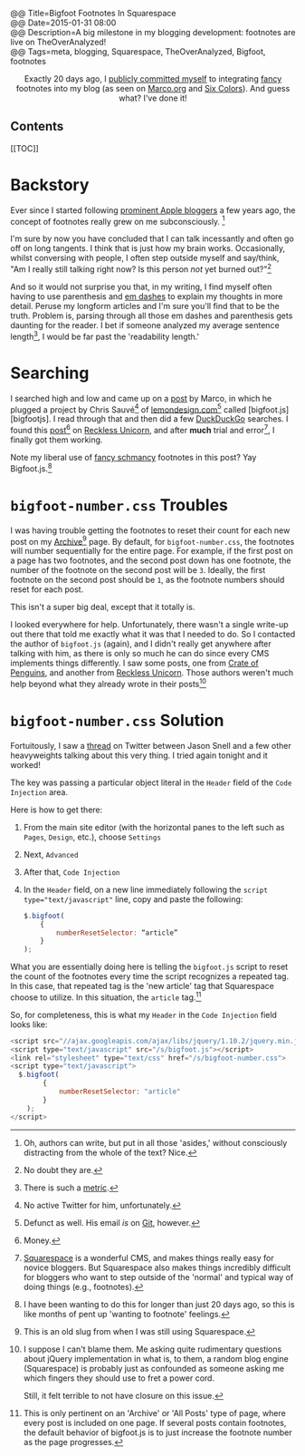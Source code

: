 @@ Title=Bigfoot Footnotes In Squarespace  
@@ Date=2015-01-31 08:00  
@@ Description=A big milestone in my blogging development: footnotes are live on TheOverAnalyzed!  
@@ Tags=meta, blogging, Squarespace, TheOverAnalyzed, Bigfoot, footnotes  

<center class="topstory">Exactly 20 days ago, I <a href="https://twitter.com/TheOverAnalyzed/status/553716002999898112">publicly committed myself</a> to integrating <a href="http://www.bigfootjs.com">fancy</a> footnotes into my blog (as seen on <a href="http://marco.org/">Marco.org</a> and <a href="http://www.sixcolors.com/">Six Colors</a>). And guess what? I've done it!
</center>

<h2>Contents</h2>

[[TOC]]

# Backstory

Ever since I started following [prominent Apple bloggers][daringfireball] a few years ago, the concept of footnotes really grew on me subconsciously. [^sc]

I'm sure by now you have concluded that I can talk incessantly and often go off on long tangents. I think that is just how my brain works. Occasionally, whilst conversing with people, I often step outside myself and say/think, "Am I really still talking right now? Is this person *not* yet burned out?"[^bo]

And so it would not surprise you that, in my writing, I find myself often having to use parenthesis and [em dashes][thepunctuationguide] to explain my thoughts in more detail. Peruse my longform articles and I'm sure you'll find that to be the truth. Problem is, parsing through all those em dashes and parenthesis gets daunting for the reader. I bet if someone analyzed my average sentence length[^asl], I would be far past the 'readability length.'

# Searching

I searched high and low and came up on a [post][marco 2] by Marco, in which he plugged a project by Chris Sauvé[^csa] of [lemondesign.com][lemondesign][^ld] called [bigfoot.js][bigfootjs]. I read through that and then did a few [DuckDuckGo][duckduckgo] searches. I found this [post][recklessunicorn][^bfs] on [Reckless Unicorn][recklessunicorn 2], and after **much** trial and error[^te], I finally got them working. 

Note my liberal use of [fancy schmancy][urbandictionary] footnotes in this post? Yay Bigfoot.js.[^pu]

# `bigfoot-number.css` Troubles

I was having trouble getting the footnotes to reset their count for each new post on my [Archive](/posts)[^old] page. By default, for `bigfoot-number.css`, the footnotes will number sequentially for the entire page. For example, if the first post on a page has two footnotes, and the second post down has one footnote, the number of the footnote on the second post will be `3`. Ideally, the first footnote on the second post should be `1`, as the footnote numbers should reset for each post. 

This isn't a super big deal, except that it totally is. 

I looked everywhere for help. Unfortunately, there wasn't a single write-up out there that told me exactly what it was that I needed to do. So I contacted the author of `bigfoot.js` (again), and I didn't really get anywhere after talking with him, as there is only so much he can do since every CMS implements things differently. I saw some posts, one from [Crate of Penguins][crateofpenguins], and another from [Reckless Unicorn][recklessunicorn 3]. Those authors weren't much help beyond what they already wrote in their posts[^tp]

# `bigfoot-number.css` Solution

Fortuitously, I saw a [thread][twitter 2] on Twitter between Jason Snell and a few other heavyweights talking about this very thing. I tried again tonight and it worked!

The key was passing a particular object literal in the `Header` field of the `Code Injection` area.

Here is how to get there:

1. From the main site editor (with the horizontal panes to the left such as `Pages`, `Design`, etc.), choose `Settings`
2. Next, `Advanced`
3. After that, `Code Injection`
4. In the `Header` field, on a new line immediately following the `script type="text/javascript"` line, copy and paste the following:

	```js
	$.bigfoot(
		{
 			numberResetSelector: “article”
		}
	);
    ```
    
What you are essentially doing here is telling the `bigfoot.js` script to reset the count of the footnotes every time the script recognizes a repeated tag. In this case, that repeated tag is the 'new article' tag that Squarespace choose to utilize. In this situation, the `article` tag.[^ar]

So, for completeness, this is what my `Header` in the `Code Injection` field looks like:

```js
<script src="//ajax.googleapis.com/ajax/libs/jquery/1.10.2/jquery.min.js"></script>
<script type="text/javascript" src="/s/bigfoot.js"></script>
<link rel="stylesheet" type="text/css" href="/s/bigfoot-number.css">
<script type="text/javascript">
  $.bigfoot(
        {
            numberResetSelector: "article"
        }
    );
</script>
```

[^sc]: Oh, authors can write, but put in all those 'asides,' without consciously distracting from the whole of the text? Nice.
[^bo]: No doubt they are. 
[^asl]: There is such a [metric][wordpress].
[^csa]: No active Twitter for him, unfortunately.
[^ld]: Defunct as well. His email *is* on [Git][github], however.
[^tp]: I suppose I can't blame them. Me asking quite rudimentary questions about jQuery implementation in what is, to them, a random blog engine (Squarespace) is probably just as confounded as someone asking me which fingers they should use to fret a power cord. 

	Still, it felt terrible to not have closure on this issue. 
[^ar]: This is only pertinent on an 'Archive' or 'All Posts' type of page, where every post is included on one page. If several posts contain footnotes, the default behavior of bigfoot.js is to just increase the footnote number as the page progresses. 
[^bfs]: Money.
[^te]: [Squarespace][ss] is a wonderful CMS, and makes things really easy for novice bloggers. But Squarespace also makes things incredibly difficult for bloggers who want to step outside of the 'normal' and typical way of doing things (e.g., footnotes). 
[^pu]: I have been wanting to do this for longer than just 20 days ago, so this is like months of pent up 'wanting to footnote' feelings.
[^old]: This is an old slug from when I was still using Squarespace.

[crateofpenguins]: http://crateofpenguins.com/blog/2013-12-add-bigfoot-to-squarespace-sites
[daringfireball]: http://www.daringfireball.net
[duckduckgo]: https://duckduckgo.com/?q=bigfootjs&t=osx
[github]: https://github.com/lemonmade
[lemondesign]: http://www.lemondesign.com
[marco]: http://www.marco.org/
[marco 2]: http://www.marco.org/2013/12/15/bigfoot
[recklessunicorn]: http://recklessunicorn.net/blog/2014/2/11/how-to-use-bigfoot-on-squarespace
[recklessunicorn 2]: http://recklessunicorn.net/
[recklessunicorn 3]: http://recklessunicorn.net/blog/2014/2/11/how-to-use-bigfoot-on-squarespacecra
[sixcolors]: http://www.sixcolors.com
[ss]: http://www.sqarespace.com
[thepunctuationguide]: http://www.thepunctuationguide.com/em-dash.html
[twitter 2]: https://twitter.com/jsnell/status/560581646248722433
[urbandictionary]: http://www.urbandictionary.com/define.php?term=Fancy+Schmancy
[wordpress]: https://strainindex.wordpress.com/2008/07/28/the-average-sentence-length/